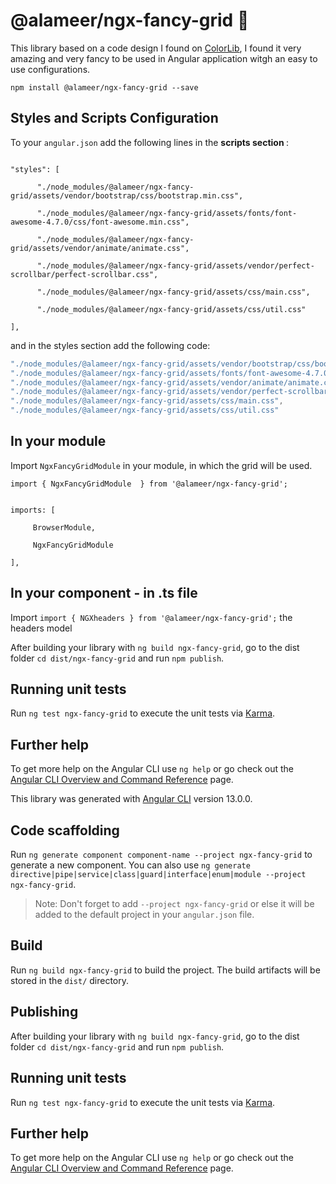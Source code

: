 # @alameer/ngx-fancy-grid 🎉

This library based on a code design I found on [ColorLib](https://colorlib.com/etc/tb/Table_Fixed_Header/index.html), I found it very amazing and very fancy to be used in Angular application witgh an easy to use configurations.

`npm install @alameer/ngx-fancy-grid --save`

## Styles and Scripts Configuration

To your `angular.json` add the following lines in the <strong> scripts section </strong>:

<code>
"styles": [ <br>
&nbsp; &nbsp; &nbsp; "./node_modules/@alameer/ngx-fancy-grid/assets/vendor/bootstrap/css/bootstrap.min.css", <br>
&nbsp; &nbsp; &nbsp; "./node_modules/@alameer/ngx-fancy-grid/assets/fonts/font-awesome-4.7.0/css/font-awesome.min.css", <br>
&nbsp; &nbsp; &nbsp; "./node_modules/@alameer/ngx-fancy-grid/assets/vendor/animate/animate.css", <br>
&nbsp; &nbsp; &nbsp; "./node_modules/@alameer/ngx-fancy-grid/assets/vendor/perfect-scrollbar/perfect-scrollbar.css", <br>
&nbsp; &nbsp; &nbsp; "./node_modules/@alameer/ngx-fancy-grid/assets/css/main.css",<br>
&nbsp; &nbsp; &nbsp; "./node_modules/@alameer/ngx-fancy-grid/assets/css/util.css" <br>
],
</code>


and in the styles section add the following code: 


```JavaScript
"./node_modules/@alameer/ngx-fancy-grid/assets/vendor/bootstrap/css/bootstrap.min.css",
"./node_modules/@alameer/ngx-fancy-grid/assets/fonts/font-awesome-4.7.0/css/font-awesome.min.css",
"./node_modules/@alameer/ngx-fancy-grid/assets/vendor/animate/animate.css",
"./node_modules/@alameer/ngx-fancy-grid/assets/vendor/perfect-scrollbar/perfect-scrollbar.css",
"./node_modules/@alameer/ngx-fancy-grid/assets/css/main.css",
"./node_modules/@alameer/ngx-fancy-grid/assets/css/util.css"
```


## In your module
Import `NgxFancyGridModule` in your module, in which the grid will be used.

`import { NgxFancyGridModule  } from '@alameer/ngx-fancy-grid';`

<code>
imports: [ <br>
&nbsp; &nbsp; &nbsp;BrowserModule, <br>
&nbsp; &nbsp; &nbsp;NgxFancyGridModule<br>
],
</code>

## In your component - in .ts file
Import `import { NGXheaders } from '@alameer/ngx-fancy-grid';` the headers model 

After building your library with `ng build ngx-fancy-grid`, go to the dist folder `cd dist/ngx-fancy-grid` and run `npm publish`.

## Running unit tests

Run `ng test ngx-fancy-grid` to execute the unit tests via [Karma](https://karma-runner.github.io).

## Further help

To get more help on the Angular CLI use `ng help` or go check out the [Angular CLI Overview and Command Reference](https://angular.io/cli) page.

This library was generated with [Angular CLI](https://github.com/angular/angular-cli) version 13.0.0.

## Code scaffolding

Run `ng generate component component-name --project ngx-fancy-grid` to generate a new component. You can also use `ng generate directive|pipe|service|class|guard|interface|enum|module --project ngx-fancy-grid`.
> Note: Don't forget to add `--project ngx-fancy-grid` or else it will be added to the default project in your `angular.json` file. 

## Build

Run `ng build ngx-fancy-grid` to build the project. The build artifacts will be stored in the `dist/` directory.

## Publishing

After building your library with `ng build ngx-fancy-grid`, go to the dist folder `cd dist/ngx-fancy-grid` and run `npm publish`.

## Running unit tests

Run `ng test ngx-fancy-grid` to execute the unit tests via [Karma](https://karma-runner.github.io).

## Further help

To get more help on the Angular CLI use `ng help` or go check out the [Angular CLI Overview and Command Reference](https://angular.io/cli) page.
